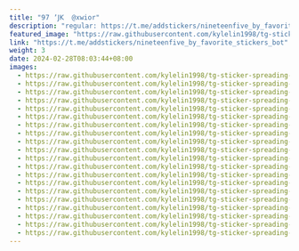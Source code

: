 ```yaml
---
title: "𝟫𝟩 ʼ𝖩𝖪  @xwior"
description: "regular: https://t.me/addstickers/nineteenfive_by_favorite_stickers_bot"
featured_image: "https://raw.githubusercontent.com/kylelin1998/tg-sticker-spreading-worldwide-images/main/img/59af2940-903d-47a5-9ace-48e7999fc34f.jpg"
link: "https://t.me/addstickers/nineteenfive_by_favorite_stickers_bot"
weight: 3
date: 2024-02-28T08:03:44+08:00
images:
  - https://raw.githubusercontent.com/kylelin1998/tg-sticker-spreading-worldwide-images/main/img/59af2940-903d-47a5-9ace-48e7999fc34f.jpg
  - https://raw.githubusercontent.com/kylelin1998/tg-sticker-spreading-worldwide-images/main/img/51477012-b127-4b7a-a378-a69d20d6a88a.jpg
  - https://raw.githubusercontent.com/kylelin1998/tg-sticker-spreading-worldwide-images/main/img/280b0b3c-0931-4da5-95e4-7f9bb9c34aa9.jpg
  - https://raw.githubusercontent.com/kylelin1998/tg-sticker-spreading-worldwide-images/main/img/e95cb222-c71f-48bb-b314-1fc65e3b03bc.jpg
  - https://raw.githubusercontent.com/kylelin1998/tg-sticker-spreading-worldwide-images/main/img/ec623043-3ec4-48cb-a166-34a93abad3cd.jpg
  - https://raw.githubusercontent.com/kylelin1998/tg-sticker-spreading-worldwide-images/main/img/ddfbee68-3db2-4c58-9959-0b8daab18360.jpg
  - https://raw.githubusercontent.com/kylelin1998/tg-sticker-spreading-worldwide-images/main/img/9e553f23-674f-469c-871e-ff5697497ced.jpg
  - https://raw.githubusercontent.com/kylelin1998/tg-sticker-spreading-worldwide-images/main/img/902c7e8e-d2c3-4dbd-b598-3c54651e5eb9.jpg
  - https://raw.githubusercontent.com/kylelin1998/tg-sticker-spreading-worldwide-images/main/img/b677a55a-ef54-4919-a31d-cab26c146190.jpg
  - https://raw.githubusercontent.com/kylelin1998/tg-sticker-spreading-worldwide-images/main/img/793e0732-fb11-4668-ba4a-f148bd3eb688.jpg
  - https://raw.githubusercontent.com/kylelin1998/tg-sticker-spreading-worldwide-images/main/img/e26bec9c-6976-4959-8f59-7946ef18a062.jpg
  - https://raw.githubusercontent.com/kylelin1998/tg-sticker-spreading-worldwide-images/main/img/85bb4b85-d037-40e5-9556-6e46bb480103.jpg
  - https://raw.githubusercontent.com/kylelin1998/tg-sticker-spreading-worldwide-images/main/img/8adff598-987c-4c7c-85a2-7356eee8a524.jpg
  - https://raw.githubusercontent.com/kylelin1998/tg-sticker-spreading-worldwide-images/main/img/47fe3592-3bf4-48cd-bbd2-de320569ee7d.jpg
  - https://raw.githubusercontent.com/kylelin1998/tg-sticker-spreading-worldwide-images/main/img/ada40c10-e663-4f1f-8887-df12b41d2910.jpg
  - https://raw.githubusercontent.com/kylelin1998/tg-sticker-spreading-worldwide-images/main/img/1b75fcb1-9aef-4fd6-86b3-5896e6995921.jpg
  - https://raw.githubusercontent.com/kylelin1998/tg-sticker-spreading-worldwide-images/main/img/b7d1c872-0648-4749-89cd-ae413480c6a3.jpg
  - https://raw.githubusercontent.com/kylelin1998/tg-sticker-spreading-worldwide-images/main/img/c23b96a2-b031-47ad-84dc-f6c3adc6d2df.jpg
  - https://raw.githubusercontent.com/kylelin1998/tg-sticker-spreading-worldwide-images/main/img/600097ad-e9f9-44ea-8439-1e28d899ce8e.jpg
  - https://raw.githubusercontent.com/kylelin1998/tg-sticker-spreading-worldwide-images/main/img/2eef5cc0-3d20-4b6c-9a32-d7a6858d0929.jpg
---
```

